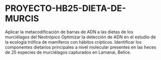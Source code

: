 # PROYECTO-HB25-DIETA-DE-MURCIS
Aplicar la metacodificación de barras de ADN a las dietas de los murciélagos del Neotrópico
Optimizar la detección de ADN en el estudio de la ecología trófica de mamíferos con hábitos crípticos.
Identificar los componentes dietarios principales a nivel molecular presentes en las heces de 25 especies de murciélagos capturados en Lamanai, Belice.
